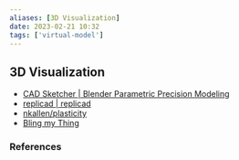 ```yaml
---
aliases: [3D Visualization]
date: 2023-02-21 10:32
tags: ['virtual-model']
---
```


## 3D Visualization

- [CAD Sketcher | Blender Parametric Precision Modeling](https://www.cadsketcher.com/)
- [replicad | replicad](https://replicad.xyz/)
- [nkallen/plasticity](https://github.com/nkallen/plasticity)
- [Bling my Thing](https://blingmything.sgenoud.com/)

### References
